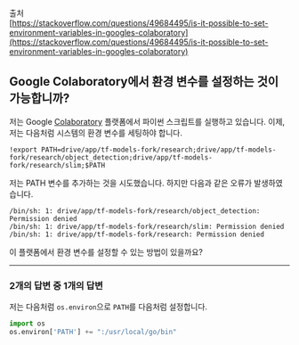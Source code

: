 출처  
[https://stackoverflow.com/questions/49684495/is-it-possible-to-set-environment-variables-in-googles-colaboratory](https://stackoverflow.com/questions/49684495/is-it-possible-to-set-environment-variables-in-googles-colaboratory)

## Google Colaboratory에서 환경 변수를 설정하는 것이 가능합니까?

저는 Google [Colaboratory](https://colab.research.google.com/) 플랫폼에서 파이썬 스크립트를 실행하고 있습니다. 이제, 저는 다음처럼 시스템의 환경 변수를 세팅하야 합니다.

```shell
!export PATH=drive/app/tf-models-fork/research;drive/app/tf-models-fork/research/object_detection;drive/app/tf-models-fork/research/slim;$PATH
```

저는 PATH 변수를 추가하는 것을 시도했습니다. 하지만 다음과 같은 오류가 발생하였습니다.

```shell
/bin/sh: 1: drive/app/tf-models-fork/research/object_detection: Permission denied
/bin/sh: 1: drive/app/tf-models-fork/research/slim: Permission denied
/bin/sh: 1: drive/app/tf-models-fork/research: Permission denied
```

이 플랫폼에서 환경 변수를 설정할 수 있는 방법이 있을까요?

---

### 2개의 답변 중 1개의 답변

저는 다음처럼 `os.environ`으로 `PATH`를 다음처럼 설정합니다.

```python
import os
os.environ['PATH'] += ":/usr/local/go/bin"
```
